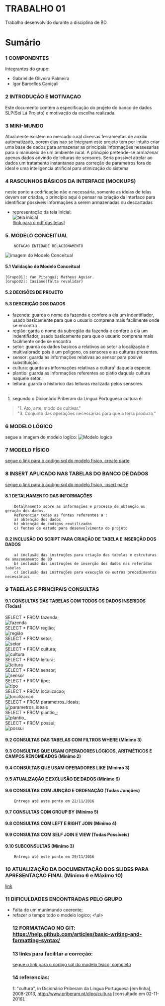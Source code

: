 # TRABALHO 01
Trabalho desenvolvido durante a disciplina de BD.

# Sumário

### 1	COMPONENTES<br>
Integrantes do grupo:<br>
* Gabriel de Oliveira Palmeira<br>
* Igor Barcellos Caniçali<br>

### 2	INTRODUÇÃO E MOTIVAÇAO<br>
Este documento contém a especificação do projeto do banco de dados SLP(Sei Lá Projeto) e motivação da escolha realizada. <br>

### 3	MINI-MUNDO<br>
Atualmente existem no mercado rural diversas ferramentas de auxilio automatizado, porem elas nao se integram este projeto tem por intuito criar uma base de dados para armazenar as principais informações nessesarias para o manuseio de um ambiente rural. A principio pretende-se armazenar apenas dados advindo de leituras de sensores. Seria possivel atrelar ao dados um tratamento instantaneo para correção de parametros fora do ideal e uma inteligencia atrificial para otimização do sistema<br>

### 4	RASCUNHOS BÁSICOS DA INTERFACE (MOCKUPS)<br>
neste ponto a codificação não e necessária, somente as ideias de telas devem ser criadas, o princípio aqui é pensar na criação da interface para identificar possíveis informações a serem armazenadas ou descartadas <br>
* representação da tela inicial:<br>
![tela inicial](https://github.com/IgorCanicali/SLP/blob/master/telasMocUp1/main.png?raw=true "tela inicial")<br>
[[link para o pdf das telas](https://github.com/IgorCanicali/SLP/blob/master/telasMocUp1/app.pdf)]

### 5.	MODELO CONCEITUAL<br>
        NOTACAO ENTIDADE RELACIONAMENTO
![imagem do Modelo Conceitual](https://github.com/IgorCanicali/SLP/blob/master/esquematico/esquematico.jpg?raw=true "Modelo Conceitual")
        <!--NOTACAO UML(caso tenha)-->
#### 5.1 Validação do Modelo Conceitual
    [Grupo01]: Yan Pitangui; Matheus Aguiar.
    [Grupo02]: Casiano(falta revalidar)

#### 5.2 DECISÕES DE PROJETO
<!--    [atributo]: [descrição da decisão]
        EXEMPLO:
    a) Campo endereço: em nosso projeto optamos por um campo multivalorado e composto, pois a empresa 
    pode possuir para cada departamento mais de uma localização... 
    b) justifique!-->


#### 5.3 DESCRIÇÃO DOS DADOS 
<!-- [objeto]: [descrição do objeto]
    EXEMPLO:
    CLIENTE: Tabela que armazena as informações relativas ao cliente<br>
    CPF: campo que armazena o número de Cadastro de Pessoa Física para cada cliente da empresa.<br>-->

   * fazenda: guarda o nome da fazenda e confere a ela um indentifiador, usado basicamente para que o usuario comprena mais facilmente onde se encontra<br>
   * região: garda o nome da subregião da fazenda e confere a ela um indentifiador, usado basicamente para que o usuario comprena mais facilmente onde se encontra<br>
   * setor: guarda os dados basicos a relativos ao setor a localização é multivalorado pois é um poligono, os sensores e as culturas presentes.<br>
   * sensor: guarda as informações relativas ao sensor para posivel substituição.<br>
   * cultura: guarda as informações relativas a cultura¹ daquela especie.<br>
   * plantio: guarda as informações referentes ao platio daquela cultura naquele setor.<br>
   * leitura: guarda o historico das leituras realizada pelos sensores.<br><br>
  1. segundo o Dicionário Priberam da Língua Portuguesa cultura é:<br>
> "1. Ato, arte, modo de cultivar."<br>
> "3. Conjunto das operações necessárias para que a terra produza."<br>

### 6	MODELO LÓGICO<br>

segue a imagem do modelo logico:
![Modelo logico](https://github.com/IgorCanicali/SLP/blob/master/esquematico/logico.jpg?raw=true "Modelo logico")

### 7	MODELO FÍSICO<br>

[segue o link para o codigo sql do modelo fisico, create parte](https://github.com/IgorCanicali/SLP/blob/master/esquematico/sqlcode.sql)
 <!--       Entrega até este ponto em 25/10/2016-->

### 8	INSERT APLICADO NAS TABELAS DO BANCO DE DADOS<br>

[segue o link para o codigo sql do modelo fisico, insert parte](https://github.com/IgorCanicali/SLP/blob/master/insert.sql)

#### 8.1 DETALHAMENTO DAS INFORMAÇÕES
        Detalhamento sobre as informações e processo de obtenção ou geração dos dados.
        Referenciar todas as fontes referentes a :
        a) obtenção dos dados
        b) obtenção de códigos reutilizados
        c) fontes de estudo para desenvolvimento do projeto


#### 8.2 INCLUSÃO DO SCRIPT PARA CRIAÇÃO DE TABELA E INSERÇÃO DOS DADOS
        a) inclusão das instruções para criação das tabelas e estruturas de amazenamento do BD
        b) inclusão das instruções de inserção dos dados nas referidas tabelas
        c) inclusão das instruções para execução de outros procedimentos necessários

<!--        Entrega até este ponto em 01/11/2016 -->

### 9	TABELAS E PRINCIPAIS CONSULTAS<br>
#### 9.1	CONSULTAS DAS TABELAS COM TODOS OS DADOS INSERIDOS (Todas) <br>

SELECT * FROM fazenda;<br>
![fazenda](https://github.com/IgorCanicali/SLP/blob/master/select_print/fazenda.png?raw=true "fazenda")<br>
SELECT * FROM região;<br>
![região](https://github.com/IgorCanicali/SLP/blob/master/select_print/região.png?raw=true "região")<br>
SELECT * FROM setor;<br>
![setor](https://github.com/IgorCanicali/SLP/blob/master/select_print/setor.png?raw=true "setor")<br>
SELECT * FROM cultura;<br>
![cultura](https://github.com/IgorCanicali/SLP/blob/master/select_print/cultura.png?raw=true "cultura")<br>
SELECT * FROM leitura;<br>
![leitura](https://github.com/IgorCanicali/SLP/blob/master/select_print/leitura.png?raw=true "leitura")<br>
SELECT * FROM sensor;<br>
![sensor](https://github.com/IgorCanicali/SLP/blob/master/select_print/sensor.png?raw=true "sensor")<br>
SELECT * FROM tipo;<br>
![tipo](https://github.com/IgorCanicali/SLP/blob/master/select_print/tipo.png?raw=true "tipo")<br>
SELECT * FROM localizacao;<br>
![localizacao](https://github.com/IgorCanicali/SLP/blob/master/select_print/localizacao.png?raw=true "localizacao")<br>
SELECT * FROM parametros_ideais;<br>
![parametros_ideais](https://github.com/IgorCanicali/SLP/blob/master/select_print/parametros_ideais.png?raw=true "parametros_ideais")<br>
SELECT * FROM plantio_;<br>
![plantio_](https://github.com/IgorCanicali/SLP/blob/master/select_print/plantio_.png?raw=true "plantio_")<br>
SELECT * FROM possui;<br>
![possui](https://github.com/IgorCanicali/SLP/blob/master/select_print/possui.png?raw=true "possui")<br>


<!--        Entrega até este ponto em 08/11/2016 -->

#### 9.2	CONSULTAS DAS TABELAS COM FILTROS WHERE (Mínimo 3)<br>
#### 9.3	CONSULTAS QUE USAM OPERADORES LÓGICOS, ARITMÉTICOS E CAMPOS RENOMEADOS (Mínimo 2)<br>
#### 9.4	CONSULTAS QUE USAM OPERADORES LIKE (Mínimo 3) <br>
#### 9.5	ATUALIZAÇÃO E EXCLUSÃO DE DADOS (Mínimo 6)<br>
#### 9.6	CONSULTAS COM JUNÇÃO E ORDENAÇÃO (Todas Junções)<br>
        Entrega até este ponto em 22/11/2016
#### 9.7	CONSULTAS COM GROUP BY (Mínimo 5)<br>
#### 9.8	CONSULTAS COM LEFT E RIGHT JOIN (Mínimo 4)<br>
#### 9.9	CONSULTAS COM SELF JOIN E VIEW (Todas Possíveis)<br>
#### 9.10	SUBCONSULTAS (Mínimo 3)<br>
        Entrega até este ponto em 29/11/2016
### 10	ATUALIZAÇÃO DA DOCUMENTAÇÃO DOS SLIDES PARA APRESENTAÇAO FINAL (Mínimo 6 e Máximo 10)<br>
[link](https://docs.google.com/a/ucl.br/presentation/d/1fJTncfh67IMU-tvAQD2IacRbWbnwoPrfVKKgIwTvn0s/edit?usp=sharing)
### 11	DIFICULDADES ENCONTRADAS PELO GRUPO<br>
<ul><li> Falta de um munimundo coerente;
<li> refazer o tempo todo o modelo logico;
<\ul>

### 12  FORMATACAO NO GIT: https://help.github.com/articles/basic-writing-and-formatting-syntax/
### 13  links para facilitar a correção:

[segue o link para o codigo sql do modelo fisico, completo](https://github.com/IgorCanicali/SLP/blob/master/complete.sql)
 
### 14  referencias:

1: "cultura", in Dicionário Priberam da Língua Portuguesa [em linha], 2008-2013, http://www.priberam.pt/dlpo/cultura [consultado em 02-11-2016].
